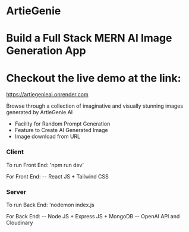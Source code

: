 # ArtieGenie

# Build a Full Stack MERN AI Image Generation App 

# Checkout the live demo at the link:
https://artiegenieai.onrender.com

Browse through a collection of imaginative and visually stunning images generated by ArtieGenie AI
- Facility for Random Prompt Generation
- Feature to Create AI Generated Image
- Image download from URL

### Client

To run Front End:
'npm run dev'

For Front End: 
-- React JS + Tailwind CSS

### Server

To run Back End:
'nodemon index.js

For Back End: 
-- Node JS + Express JS + MongoDB
-- OpenAI API and Cloudinary
